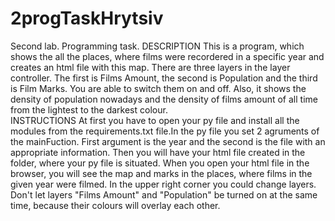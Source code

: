 # 2progTaskHrytsiv
Second lab. Programming task.
                         DESCRIPTION
This is a program, which shows the all the places, where films were
recordered in a specific year and creates an html file with this map. 
There are three layers in the layer controller. The first is Films 
Amount, the second is Population and the third is Film Marks. You
are able to switch them on and off.
Also, it shows the density of population nowadays and the density of
films amount of all time from the lightest to the darkest colour.   
                         INSTRUCTIONS
At first you have to open your py file and install all the modules from
the requirements.txt file.In the py file you set 2 agruments of the 
mainFuction. First argument is the year and the second is the file with
an appropriate information. Then you will have your html file created 
in the folder, where your py file is situated. When you open your html 
file in the browser, you will see the map and marks in the places, where
films in the given year were filmed. In the upper right corner you could
change layers. Don't let layers "Films Amount" and "Population" be turned
on at the same time, because their colours will overlay each other.
